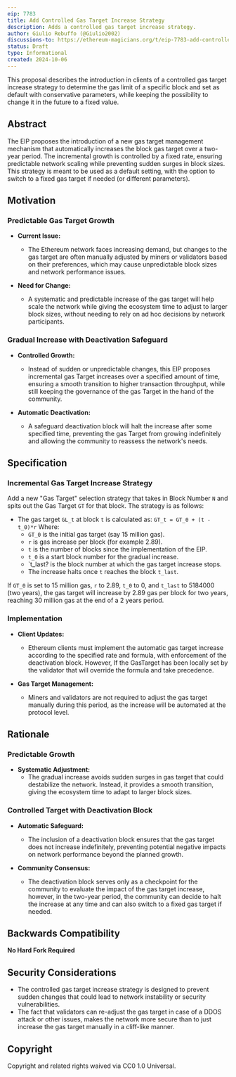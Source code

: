 ```yaml
---
eip: 7783
title: Add Controlled Gas Target Increase Strategy
description: Adds a controlled gas target increase strategy.
author: Giulio Rebuffo (@Giulio2002)
discussions-to: https://ethereum-magicians.org/t/eip-7783-add-controlled-gas-target-increase-strategy/21282
status: Draft
type: Informational
created: 2024-10-06
---
```


This proposal describes the introduction in clients of a controlled gas target increase strategy to determine the gas limit of a specific block and set as default with conservative parameters, while keeping the possibility to change it in the future to a fixed value.

## **Abstract**

The EIP proposes the introduction of a new gas target management mechanism that automatically increases the block gas target over a two-year period. The incremental growth is controlled by a fixed rate, ensuring predictable network scaling while preventing sudden surges in block sizes. This strategy is meant to be used as a default setting, with the option to switch to a fixed gas target if needed (or different parameters).

## **Motivation**

### **Predictable Gas Target Growth**

- **Current Issue:**
  - The Ethereum network faces increasing demand, but changes to the gas target are often manually adjusted by miners or validators based on their preferences, which may cause unpredictable block sizes and network performance issues.

- **Need for Change:**
  - A systematic and predictable increase of the gas target will help scale the network while giving the ecosystem time to adjust to larger block sizes, without needing to rely on ad hoc decisions by network participants.

### **Gradual Increase with Deactivation Safeguard**

- **Controlled Growth:**
  - Instead of sudden or unpredictable changes, this EIP proposes incremental gas Target increases over a specified amount of time, ensuring a smooth transition to higher transaction throughput, while still keeping the governance of the gas Target in the hand of the community.
  
- **Automatic Deactivation:**
  - A safeguard deactivation block will halt the increase after some specified time, preventing the gas Target from growing indefinitely and allowing the community to reassess the network's needs.

## **Specification**

### **Incremental Gas Target Increase Strategy**

Add a new "Gas Target" selection strategy that takes in Block Number `N` and spits out the Gas Target `GT` for that block. The strategy is as follows:

 - The gas target `GL_t` at block `t` is calculated as:
```GT_t = GT_0 + (t - t_0)*r```
   Where:
    - `GT_0` is the initial gas target (say 15 million gas).
    - `r` is gas increase per block (for example 2.89).
    - `t` is the number of blocks since the implementation of the EIP.
    - `t_0` is a start block number for the gradual increase.
    - `t_last? is the block number at which the gas target increase stops.
    - The increase halts once `t` reaches the block `t_last`. 

If `GT_0` is set to 15 million gas, `r` to 2.89, `t_0` to 0, and `t_last` to  5184000 (two years), the gas target will increase by 2.89 gas per block for two years, reaching 30 million gas at the end of a 2 years period.

### **Implementation**

- **Client Updates:**
  - Ethereum clients must implement the automatic gas target increase according to the specified rate and formula, with enforcement of the deactivation block. However, If the GasTarget has been locally set by the validator that will override the formula and take precedence.
  
- **Gas Target Management:**
  - Miners and validators are not required to adjust the gas target manually during this period, as the increase will be automated at the protocol level.

## **Rationale**

### **Predictable Growth**

- **Systematic Adjustment:**
  - The gradual increase avoids sudden surges in gas target that could destabilize the network. Instead, it provides a smooth transition, giving the ecosystem time to adapt to larger block sizes.

### **Controlled Target with Deactivation Block**

- **Automatic Safeguard:**
  - The inclusion of a deactivation block ensures that the gas target does not increase indefinitely, preventing potential negative impacts on network performance beyond the planned growth.


- **Community Consensus:**
  - The deactivation block serves only as a checkpoint for the community to evaluate the impact of the gas target increase, however, in the two-year period, the community can decide to halt the increase at any time and can also switch to a fixed gas target if needed.

## **Backwards Compatibility**

**No Hard Fork Required**

## **Security Considerations**


- The controlled gas target increase strategy is designed to prevent sudden changes that could lead to network instability or security vulnerabilities.
- The fact that validators can re-adjust the gas target in case of a DDOS attack or other issues, makes the network more secure than to just increase the gas target manually in a cliff-like manner.

## **Copyright**

Copyright and related rights waived via CC0 1.0 Universal.

